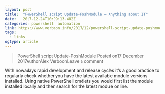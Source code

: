 ```yaml
---
layout: post 
title:  "PowerShell script Update-PoshModule – Anything about IT" 
date:   2017-12-24T10:19:13.482Z 
categories: powershell  automation
link: https://www.verboon.info/2017/12/powershell-script-update-poshmodule/ 
tags:
  - links
ogtype: article 
---
```


> PowerShell script Update-PoshModule
Posted on17 December 2017AuthorAlex VerboonLeave a comment

With nowadays rapid development and release cycles it’s a good practice to regularly check whether you have the latest available module versions installed. Using native PowerShell cmdlets you would first list the module installed locally and then search for the latest module online.